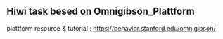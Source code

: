 ## Hiwi task besed on Omnigibson_Plattform
plattform resource & tutorial : https://behavior.stanford.edu/omnigibson/
